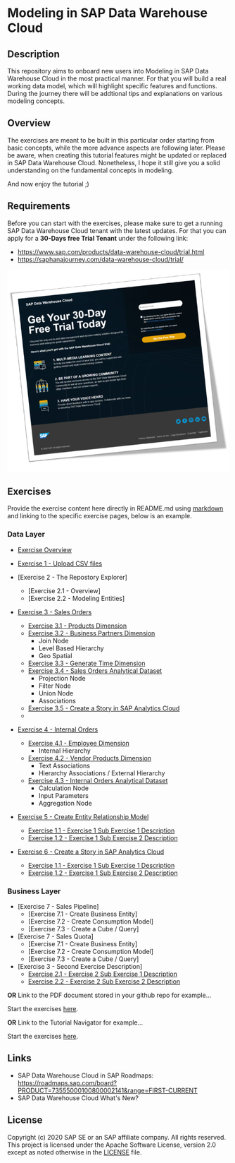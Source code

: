 # Modeling in SAP Data Warehouse Cloud
## Description

This repository aims to onboard new users into Modeling in SAP Data Warehouse Cloud in the most practical manner. For that you will build a real working data model, which will highlight specific features and functions. During the journey there will be addtional tips and explanations on various modeling concepts.

## Overview

The exercises are meant to be built in this particular order starting from basic concepts, while the more advance aspects are following later. 
Please be aware, when creating this tutorial features might be updated or replaced in SAP Data Warehouse Cloud. 
Nonetheless, I hope it still give you a solid understanding on the fundamental concepts in modeling. 

And now enjoy the tutorial ;) 


## Requirements
Before you can start with the exercises, please make sure to get a running SAP Data Warehouse Cloud tenant with the latest updates.
For that you can apply for a **30-Days free Trial Tenant** under the following link:
- https://www.sap.com/products/data-warehouse-cloud/trial.html
- https://saphanajourney.com/data-warehouse-cloud/trial/

[![DWC_Free_Trial](/images/FreeDWCTrial.png)](https://saphanajourney.com/data-warehouse-cloud/trial/)

## Exercises

Provide the exercise content here directly in README.md using [markdown](https://guides.github.com/features/mastering-markdown/) and linking to the specific exercise pages, below is an example.

### Data Layer
- [Exercise Overview](exercises/overview/)

- [Exercise 1 - Upload CSV files](exercises/ex1/)
- [Exercise 2 - The Repostory Explorer]
    - [Exercise 2.1 - Overview]
    - [Exercise 2.2 - Modeling Entities]


 
- [Exercise 3 - Sales Orders](exercises/ex2/)
    - [Exercise 3.1 - Products Dimension](exercises/ex1#exercise-11-sub-exercise-1-description)
    - [Exercise 3.2 - Business Partners Dimension](exercises/ex1#exercise-11-sub-exercise-1-description)
        - Join Node  
        - Level Based Hierarchy 
        - Geo Spatial
    - [Exercise 3.3 - Generate Time Dimension](exercises/ex3#generate-time-dimension)
    - [Exercise 3.4 - Sales Orders Analytical Dataset](exercises/ex1#exercise-11-sub-exercise-1-description)
        - Projection Node
        - Filter Node
        - Union Node
        - Associations
    - [Exercise 3.5 - Create a Story in SAP Analytics Cloud](exercises/ex1#exercise-11-sub-exercise-1-description)
    - 
- [Exercise 4 - Internal Orders](exercises/ex1/)
    - [Exercise 4.1 - Employee Dimension](exercises/ex1#exercise-11-sub-exercise-1-description)
        - Internal Hierarchy  
    - [Exercise 4.2 - Vendor Products Dimension](exercises/ex1#exercise-11-sub-exercise-1-description)
        - Text Associations
        - Hierarchy Associations / External Hierarchy  
    - [Exercise 4.3 - Internal Orders Analytical Dataset](exercises/ex1#exercise-11-sub-exercise-1-description)
        - Calculation Node
        - Input Parameters
        - Aggregation Node
- [Exercise 5 - Create Entity Relationship Model](exercises/ex1/)
    - [Exercise 1.1 - Exercise 1 Sub Exercise 1 Description](exercises/ex1#exercise-11-sub-exercise-1-description)
    - [Exercise 1.2 - Exercise 1 Sub Exercise 2 Description](exercises/ex1#exercise-12-sub-exercise-2-description)
- [Exercise 6 - Create a Story in SAP Analytics Cloud](exercises/ex1/)
    - [Exercise 1.1 - Exercise 1 Sub Exercise 1 Description](exercises/ex1#exercise-11-sub-exercise-1-description)
    - [Exercise 1.2 - Exercise 1 Sub Exercise 2 Description](exercises/ex1#exercise-12-sub-exercise-2-description)



### Business Layer
- [Exercise 7 - Sales Pipeline]
    - [Exercise 7.1 - Create Business Entity]
    - [Exercise 7.2 - Create Consumption Model]
    - [Exercise 7.3 - Create a Cube / Query]
- [Exercise 7 - Sales Quota]
    - [Exercise 7.1 - Create Business Entity]
    - [Exercise 7.2 - Create Consumption Model]
    - [Exercise 7.3 - Create a Cube / Query]
- [Exercise 3 - Second Exercise Description]
    - [Exercise 2.1 - Exercise 2 Sub Exercise 1 Description](exercises/ex2#exercise-21-sub-exercise-1-description)
    - [Exercise 2.2 - Exercise 2 Sub Exercise 2 Description](exercises/ex2#exercise-22-sub-exercise-2-description)


**OR** Link to the PDF document stored in your github repo for example...

Start the exercises [here](exercises/myPDFDoc.pdf).
    
**OR** Link to the Tutorial Navigator for example...

Start the exercises [here](https://developers.sap.com/tutorials/abap-environment-trial-onboarding.html).

## Links
- SAP Data Warehouse Cloud in SAP Roadmaps: https://roadmaps.sap.com/board?PRODUCT=73555000100800002141&range=FIRST-CURRENT
- SAP Data Warehouse Cloud What's New?

## License
Copyright (c) 2020 SAP SE or an SAP affiliate company. All rights reserved. This project is licensed under the Apache Software License, version 2.0 except as noted otherwise in the [LICENSE](LICENSES/Apache-2.0.txt) file.
